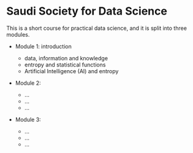 #  Saudi Society for Data Science

This is a short course for practical data science, and it is split into three modules.

* Module 1: introduction
  - data, information and knowledge
  - entropy and statistical functions
  - Artificial Intelligence (AI) and entropy


* Module 2:
  - ...
  - ...
  - ...


* Module 3:
  - ...
  - ...
  - ...
